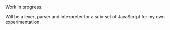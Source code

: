 Work in progress.

Will be a lexer, parser and interpreter for a sub-set of JavaScript for my own experimentation.